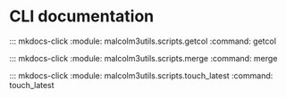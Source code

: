 # CLI documentation

::: mkdocs-click
    :module: malcolm3utils.scripts.getcol
    :command: getcol

::: mkdocs-click
    :module: malcolm3utils.scripts.merge
    :command: merge

::: mkdocs-click
    :module: malcolm3utils.scripts.touch_latest
    :command: touch_latest
